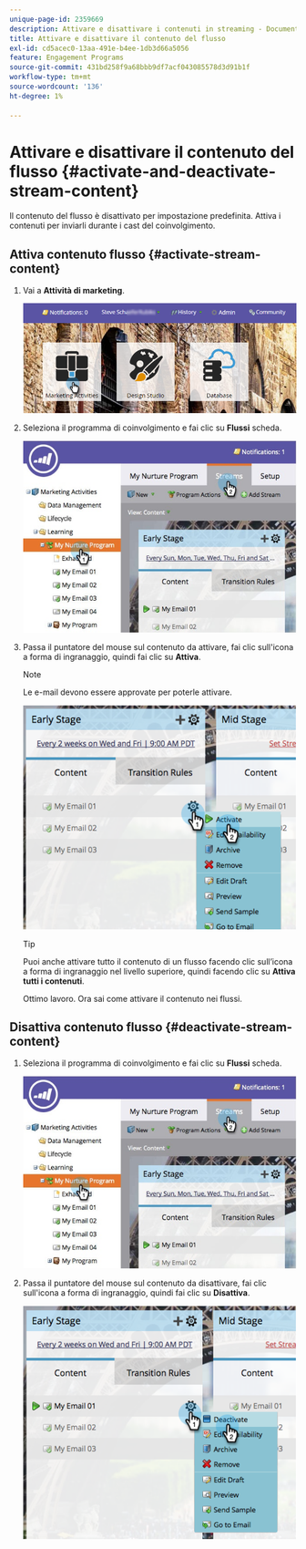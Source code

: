 ```yaml
---
unique-page-id: 2359669
description: Attivare e disattivare i contenuti in streaming - Documentazione di Marketo - Documentazione del prodotto
title: Attivare e disattivare il contenuto del flusso
exl-id: cd5acec0-13aa-491e-b4ee-1db3d66a5056
feature: Engagement Programs
source-git-commit: 431bd258f9a68bbb9df7acf043085578d3d91b1f
workflow-type: tm+mt
source-wordcount: '136'
ht-degree: 1%

---
```


# Attivare e disattivare il contenuto del flusso {#activate-and-deactivate-stream-content}

Il contenuto del flusso è disattivato per impostazione predefinita. Attiva i contenuti per inviarli durante i cast del coinvolgimento.

## Attiva contenuto flusso {#activate-stream-content}

1. Vai a **Attività di marketing**.

   ![](assets/login-marketing-activities.png)

1. Seleziona il programma di coinvolgimento e fai clic su **Flussi** scheda.

   ![](assets/cloneasteam.jpg)

1. Passa il puntatore del mouse sul contenuto da attivare, fai clic sull&#39;icona a forma di ingranaggio, quindi fai clic su **Attiva**.

   >[!NOTE]
   >
   >Le e-mail devono essere approvate per poterle attivare.

   ![](assets/image2014-9-15-16-3a33-3a42.png)

   >[!TIP]
   >
   >Puoi anche attivare tutto il contenuto di un flusso facendo clic sull’icona a forma di ingranaggio nel livello superiore, quindi facendo clic su **Attiva tutti i contenuti**.

   Ottimo lavoro. Ora sai come attivare il contenuto nei flussi.

## Disattiva contenuto flusso {#deactivate-stream-content}

1. Seleziona il programma di coinvolgimento e fai clic su **Flussi** scheda.

   ![](assets/cloneasteam.jpg)

1. Passa il puntatore del mouse sul contenuto da disattivare, fai clic sull&#39;icona a forma di ingranaggio, quindi fai clic su **Disattiva**.

   ![](assets/image2014-9-15-16-3a34-3a25.png)
